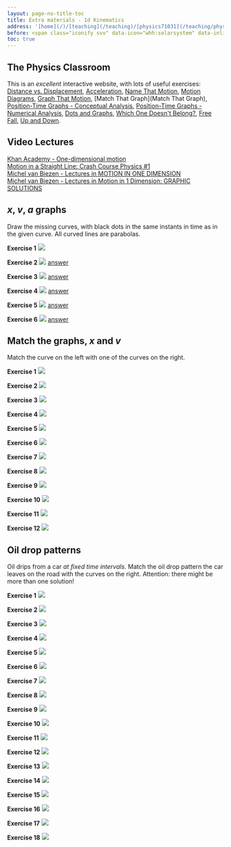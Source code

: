 ```yaml
---
layout: page-no-title-toc
title: Extra materials - 1d Kinematics
address: '[home](/)/[teaching](/teaching)/[physics71031](/teaching/physics71031)/extra/1d-kinematics'
before: <span class="iconify svv" data-icon="whh:solarsystem" data-inline="false"></span>
toc: true
---
```


## The Physics Classroom

This is an *excellent* interactive website, with lots of useful exercises:  
[Distance vs. Displacement](http://www.physicsclassroom.com/Concept-Builders/Kinematics/Distance-vs-Displacement/Interactive), [Acceleration](Acceleration), [Name That Motion](http://www.physicsclassroom.com/Concept-Builders/Kinematics/Name-That-Motion/Concept-Builder), [Motion Diagrams](http://www.physicsclassroom.com/Concept-Builders/Kinematics/Motion-Diagrams/Interactive), [Graph That Motion](http://www.physicsclassroom.com/Concept-Builders/Kinematics/Graph-That-Motion/Concept-Builder), [Match That Graph](Match That Graph), [Position-Time Graphs - Conceptual Analysis](http://www.physicsclassroom.com/Concept-Builders/Kinematics/Position-Time-Graphs-Conceptual-Analysis/Concept-Builder), [Position-Time Graphs - Numerical Analysis](http://www.physicsclassroom.com/Concept-Builders/Kinematics/Position-Time-Graphs/Concept-Builder), [Dots and Graphs](http://www.physicsclassroom.com/Concept-Builders/Kinematics/Dots-And-Graphs/Concept-Builder), [Which One Doesn't Belong?](http://www.physicsclassroom.com/Concept-Builders/Kinematics/Which-One-Doesnt-Belong/Concept-Builder), [Free Fall](http://www.physicsclassroom.com/Concept-Builders/Kinematics/Free-Fall/Concept-Builder), [Up and Down](http://www.physicsclassroom.com/Concept-Builders/Kinematics/Up-and-Down/Concept-Builder).


## Video Lectures

[Khan Academy - One-dimensional motion](https://www.khanacademy.org/science/physics/one-dimensional-motion)  
[Motion in a Straight Line: Crash Course Physics #1](https://www.youtube.com/watch?v=ZM8ECpBuQYE)  
[Michel van Biezen - Lectures in MOTION IN ONE DIMENSION](http://www.ilectureonline.com/lectures/subject/PHYSICS/1/9)  
[Michel van Biezen - Lectures in Motion in 1 Dimension: GRAPHIC SOLUTIONS](http://www.ilectureonline.com/lectures/subject/PHYSICS/1/230)

## $x$, $v$, $a$ graphs

Draw the missing curves, with black dots in the same instants in time as in the given curve. All curved lines are parabolas.

**Exercise 1**
![](../../../archive/physics/gifs/3graphs_001_ques.png)

**Exercise 2**
![](../../../archive/physics/gifs/3graphs_002_ques.png)
[answer](../../../archive/physics/gifs/3graphs_002_answ.png)

**Exercise 3**
![](../../../archive/physics/gifs/3graphs_003_ques.png)
[answer](../../../archive/physics/gifs/3graphs_003_answ.png)

**Exercise 4**
![](../../../archive/physics/gifs/3graphs_004_ques.png)
[answer](../../../archive/physics/gifs/3graphs_004_answ.png)

**Exercise 5**
![](../../../archive/physics/gifs/3graphs_005_ques.png)
[answer](../../../archive/physics/gifs/3graphs_005_answ.png)

**Exercise 6**
![](../../../archive/physics/gifs/3graphs_006_ques.png)
[answer](../../../archive/physics/gifs/3graphs_006_answ.png)

## Match the graphs, $x$ and $v$

Match the curve on the left with one of the curves on the right.

**Exercise 1**
![](../../../archive/physics/gifs/match_x_v_001.png)

**Exercise 2**
![](../../../archive/physics/gifs/match_x_v_002.png)

**Exercise 3**
![](../../../archive/physics/gifs/match_x_v_003.png)

**Exercise 4**
![](../../../archive/physics/gifs/match_x_v_004.png)

**Exercise 5**
![](../../../archive/physics/gifs/match_x_v_005.png)

**Exercise 6**
![](../../../archive/physics/gifs/match_x_v_006.png)

**Exercise 7**
![](../../../archive/physics/gifs/match_x_v_007.png)

**Exercise 8**
![](../../../archive/physics/gifs/match_x_v_008.png)

**Exercise 9**
![](../../../archive/physics/gifs/match_x_v_009.png)

**Exercise 10**
![](../../../archive/physics/gifs/match_x_v_010.png)

**Exercise 11**
![](../../../archive/physics/gifs/match_x_v_011.png)

**Exercise 12**
![](../../../archive/physics/gifs/match_x_v_012.png)

## Oil drop patterns

Oil drips from a car *at fixed time intervals*. Match the oil drop pattern the car leaves on the road with the curves on the right. Attention: there might be more than one solution!

**Exercise 1**
![](../../../archive/physics/gifs/match_drop_001.png)

**Exercise 2**
![](../../../archive/physics/gifs/match_drop_002.png)

**Exercise 3**
![](../../../archive/physics/gifs/match_drop_003.png)

**Exercise 4**
![](../../../archive/physics/gifs/match_drop_004.png)

**Exercise 5**
![](../../../archive/physics/gifs/match_drop_005.png)

**Exercise 6**
![](../../../archive/physics/gifs/match_drop_006.png)

**Exercise 7**
![](../../../archive/physics/gifs/match_drop_007.png)

**Exercise 8**
![](../../../archive/physics/gifs/match_drop_008.png)

**Exercise 9**
![](../../../archive/physics/gifs/match_drop_009.png)

**Exercise 10**
![](../../../archive/physics/gifs/match_drop_010.png)

**Exercise 11**
![](../../../archive/physics/gifs/match_drop_011.png)

**Exercise 12**
![](../../../archive/physics/gifs/match_drop_012.png)

**Exercise 13**
![](../../../archive/physics/gifs/match_drop_013.png)

**Exercise 14**
![](../../../archive/physics/gifs/match_drop_014.png)

**Exercise 15**
![](../../../archive/physics/gifs/match_drop_015.png)

**Exercise 16**
![](../../../archive/physics/gifs/match_drop_016.png)

**Exercise 17**
![](../../../archive/physics/gifs/match_drop_017.png)

**Exercise 18**
![](../../../archive/physics/gifs/match_drop_018.png)

